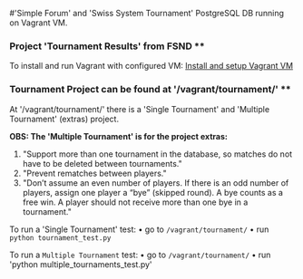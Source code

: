 #'Simple Forum' and 'Swiss System Tournament' PostgreSQL DB running on Vagrant VM.

### Project 'Tournament Results' from FSND **

To install and run Vagrant with configured VM:
[Install and setup Vagrant VM](https://udacity.atlassian.net/wiki/display/BENDH/Vagrant+VM+Installation)

### Tournament Project can be found at '/vagrant/tournament/' **

At '/vagrant/tournament/' there is a 'Single Tournament' and 'Multiple Tournament' (extras) project.

**OBS: The 'Multiple Tournament' is for the project extras:**
1. "Support more than one tournament in the database, so matches do not have to be deleted between tournaments."
2. "Prevent rematches between players."
3. "Don’t assume an even number of players. If there is an odd number of players, assign one player a “bye” (skipped round). A bye counts as a free win. A player should not receive more than one bye in a tournament."

To run a 'Single Tournament' test:
• go to `/vagrant/tournament/`
• run `python tournament_test.py`

To run a `Multiple Tournament` test:
• go to `/vagrant/tournament/`
• run 'python multiple_tournaments_test.py'
